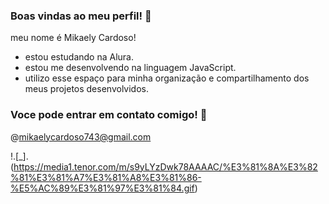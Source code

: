 ### Boas vindas ao meu perfil! 🌸

meu nome é Mikaely Cardoso!
- estou estudando na Alura.
- estou me desenvolvendo na linguagem JavaScript.
- utilizo esse espaço para minha organização e compartilhamento dos meus projetos desenvolvidos.


### Voce pode entrar em contato comigo! 📧

@mikaelycardoso743@gmail.com



!.[_].(https://media1.tenor.com/m/s9yLYzDwk78AAAAC/%E3%81%8A%E3%82%81%E3%81%A7%E3%81%A8%E3%81%86-%E5%AC%89%E3%81%97%E3%81%84.gif)
